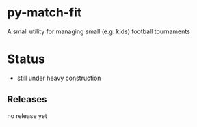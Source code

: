 # py-match-fit

A small utility for managing small (e.g. kids) football tournaments

# Status

* still under heavy construction

## Releases

no release yet
